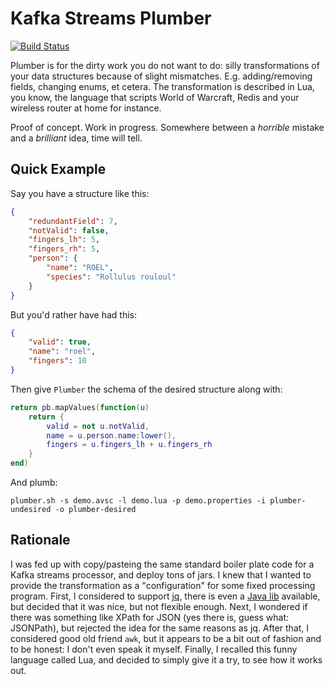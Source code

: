 Kafka Streams Plumber
=====================

[![Build Status](https://travis-ci.org/rollulus/kafka-streams-plumber.svg?branch=master)](https://travis-ci.org/rollulus/kafka-streams-plumber)

Plumber is for the dirty work you do not want to do: silly transformations of your data structures because of slight mismatches. E.g. adding/removing fields, changing enums, et cetera. The transformation is described in Lua, you know, the language that scripts World of Warcraft, Redis and your wireless router at home for instance.

Proof of concept. Work in progress. Somewhere between a *horrible* mistake and a *brilliant* idea, time will tell.

Quick Example
-------------

Say you have a structure like this:

``` json
{
    "redundantField": 7,
    "notValid": false,
    "fingers_lh": 5,
    "fingers_rh": 5,
    "person": {
        "name": "ROEL",
        "species": "Rollulus rouloul"
    }
}
```

But you'd rather have had this:

``` json
{
    "valid": true,
    "name": "roel",
    "fingers": 10
}
```

Then give `Plumber` the schema of the desired structure along with:

``` lua
return pb.mapValues(function(u)
    return {
        valid = not u.notValid,
        name = u.person.name:lower(),
        fingers = u.fingers_lh + u.fingers_rh
    }
end)
```

And plumb:

    plumber.sh -s demo.avsc -l demo.lua -p demo.properties -i plumber-undesired -o plumber-desired

Rationale
---------

I was fed up with copy/pasteing the same standard boiler plate code for a Kafka streams processor, and deploy tons of jars. I knew that I wanted to provide the transformation as a "configuration" for some fixed processing program. First, I considered to support [jq](https://stedolan.github.io/jq/), there is even a [Java lib](https://github.com/eiiches/jackson-jq) available, but decided that it was nice, but not flexible enough. Next, I wondered if there was something like XPath for JSON (yes there is, guess what: JSONPath), but rejected the idea for the same reasons as jq. After that, I considered good old friend `awk`, but it appears to be a bit out of fashion and to be honest: I don't even speak it myself. Finally, I recalled this funny language called Lua, and decided to simply give it a try, to see how it works out.
